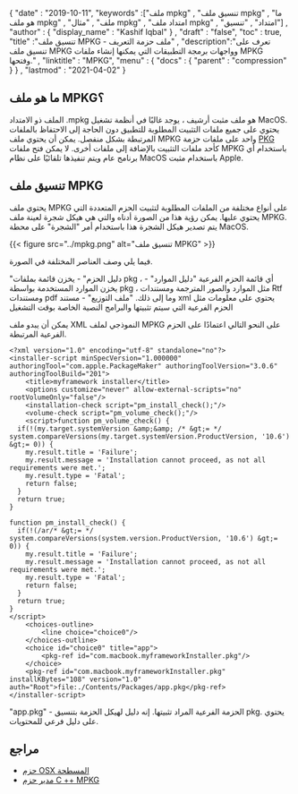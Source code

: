{
  "date" : "2019-10-11",
  "keywords" :["ملف mpkg" , "تنسيق ملف mpkg" , "ما هو ملف mpkg" , "ملف" , "مثال mpkg" , "امتداد ملف mpkg" , "امتداد" , "تنسيق"] ,
  "author" : {
    "display_name" : "Kashif Iqbal"
} ,
  "draft" : "false",
  "toc" : true,
  "title" :"تنسيق ملف MPKG - ملف حزمة التعريف" ,
  "description":"تعرف على تنسيق ملف MPKG وواجهات برمجة التطبيقات التي يمكنها إنشاء ملفات MPKG وفتحها." ,
  "linktitle" : "MPKG",
  "menu" : {
    "docs" : {
      "parent" : "compression"
}
} ,
  "lastmod" : "2021-04-02"
}

## ما هو ملف MPKG؟

الملف ذو الامتداد .mpkg هو ملف مثبت أرشيف ، يوجد غالبًا في أنظمة تشغيل MacOS. يحتوي على جميع ملفات التثبيت المطلوبة للتطبيق دون الحاجة إلى الاحتفاظ بالملفات المرتبطة بشكل منفصل. يمكن أن يحتوي ملف MPKG واحد على ملفات حزمة [PKG](/ar/compression/pkg/) كأحد ملفات التثبيت بالإضافة إلى ملفات أخرى. لا يمكن فتح ملفات MPKG باستخدام أي برنامج عام ويتم تنفيذها تلقائيًا على نظام MacOS باستخدام مثبت Apple.

## تنسيق ملف MPKG

يحتوي ملف MPKG على أنواع مختلفة من الملفات المطلوبة لتثبيت الحزم المتعددة التي يحتوي عليها. يمكن رؤية هذا من الصورة أدناه والتي هي هيكل شجرة لعينة ملف MPKG. يتم تصدير هيكل الشجرة هذا باستخدام أمر "الشجرة" على محطة MacOS.

{{< figure src="../mpkg.png" alt="تنسيق ملف MPKG" >}}

فيما يلي وصف العناصر المختلفة في الصورة.

"دليل الحزم" - يخزن قائمة بملفات pkg ، أي قائمة الحزم الفرعية
"دليل الموارد" - يخزن الموارد المستخدمة بواسطة pkg ، مثل الموارد والصور المترجمة ومستندات Rtf ومستندات pdf وما إلى ذلك.
"ملف التوزيع" - مستند xml يحتوي على معلومات مثل الحزم الفرعية التي سيتم تثبيتها والبرامج النصية الخاصة بوقت التشغيل

يمكن أن يبدو ملف XML النموذجي لملف MPKG على النحو التالي اعتمادًا على الحزم الفرعية المرتبطة.

```
<?xml version="1.0" encoding="utf-8" standalone="no"?>
<installer-script minSpecVersion="1.000000" authoringTool="com.apple.PackageMaker" authoringToolVersion="3.0.6" authoringToolBuild="201">
    <title>myframework installer</title>
    <options customize="never" allow-external-scripts="no" rootVolumeOnly="false"/>
    <installation-check script="pm_install_check();"/>
    <volume-check script="pm_volume_check();"/>
    <script>function pm_volume_check() {
  if(!(my.target.systemVersion &amp;&amp; /* &gt;= */ system.compareVersions(my.target.systemVersion.ProductVersion, '10.6') &gt;= 0)) {
    my.result.title = 'Failure';
    my.result.message = 'Installation cannot proceed, as not all requirements were met.';
    my.result.type = 'Fatal';
    return false;
  }
  return true;
}

function pm_install_check() {
  if(!(/ar/* &gt;= */ system.compareVersions(system.version.ProductVersion, '10.6') &gt;= 0)) {
    my.result.title = 'Failure';
    my.result.message = 'Installation cannot proceed, as not all requirements were met.';
    my.result.type = 'Fatal';
    return false;
  }
  return true;
}
</script>
    <choices-outline>
        <line choice="choice0"/>
    </choices-outline>
    <choice id="choice0" title="app">
        <pkg-ref id="com.macbook.myframeworkInstaller.pkg"/>
    </choice>
    <pkg-ref id="com.macbook.myframeworkInstaller.pkg" installKBytes="108" version="1.0" auth="Root">file:./Contents/Packages/app.pkg</pkg-ref>
</installer-script>
```
"app.pkg" - الحزمة الفرعية المراد تثبيتها. إنه دليل لهيكل الحزمة بتنسيق pkg. يحتوي على دليل فرعي للمحتويات.

## مراجع

* [حزم OSX المسطحة](https://matthew-brett.github.io/docosx/flat_packages.html)
* [مدير حزم C ++ MPKG](https://github.com/puellavulnerata/mpkg)

